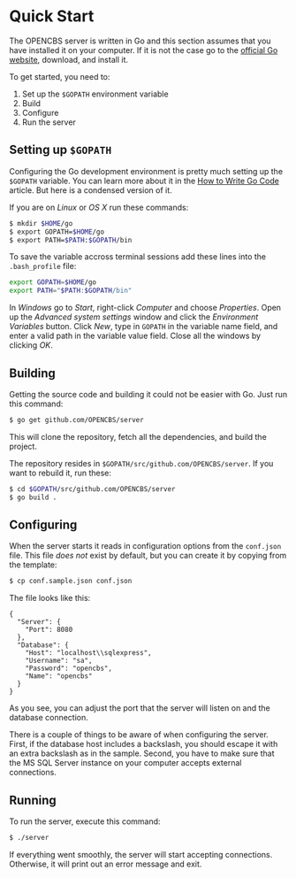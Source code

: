 # Quick Start

The OPENCBS server is written in Go and this section assumes that you have installed it on your computer. If it is not the case go to the [official Go website](http://golang.org), download, and install it.

To get started, you need to:

1. Set up the `$GOPATH` environment variable
2. Build
3. Configure
4. Run the server

## Setting up `$GOPATH`

Configuring the Go development environment is pretty much setting up the `$GOPATH` variable. You can learn more about it in the [How to Write Go Code](https://golang.org/doc/code.html) article. But here is a condensed version of it.

If you are on *Linux* or *OS X* run these commands:

```bash
$ mkdir $HOME/go
$ export GOPATH=$HOME/go
$ export PATH=$PATH:$GOPATH/bin
```

To save the variable accross terminal sessions add these lines into the `.bash_profile` file:

```bash
export GOPATH=$HOME/go
export PATH="$PATH:$GOPATH/bin"
```

In *Windows* go to *Start*, right-click *Computer* and choose *Properties*. Open up the *Advanced system settings* window and click the *Environment Variables* button. Click *New*, type in `GOPATH` in the variable name field, and enter a valid path in the variable value field. Close all the windows by clicking *OK*.

## Building

Getting the source code and building it could not be easier with Go. Just run this command:

```bash
$ go get github.com/OPENCBS/server
```

This will clone the repository, fetch all the dependencies, and build the project.

The repository resides in `$GOPATH/src/github.com/OPENCBS/server`. If you want to rebuild it, run these:

```bash
$ cd $GOPATH/src/github.com/OPENCBS/server
$ go build .
```

## Configuring

When the server starts it reads in configuration options from the `conf.json` file. This file *does not* exist by default, but you can create it by copying from the template:

```bash
$ cp conf.sample.json conf.json
```

The file looks like this:

```
{
  "Server": {
    "Port": 8080
  },
  "Database": {
    "Host": "localhost\\sqlexpress",
    "Username": "sa",
    "Password": "opencbs",
    "Name": "opencbs"
  }
}
```

As you see, you can adjust the port that the server will listen on and the database connection.

There is a couple of things to be aware of when configuring the server. First, if the database host includes a backslash, you should escape it with an extra backslash as in the sample. Second, you have to make sure that the MS SQL Server instance on your computer accepts external connections.

## Running

To run the server, execute this command:

```bash
$ ./server
```

If everything went smoothly, the server will start accepting connections. Otherwise, it will print out an error message and exit.

